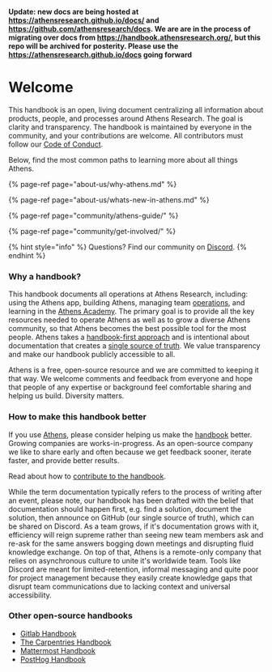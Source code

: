 **Update: new docs are being hosted at https://athensresearch.github.io/docs/ and https://github.com/athensresearch/docs. We are are in the process of migrating over docs from https://handbook.athensresearch.org/, but this repo will be archived for posterity. Please use the https://athensresearch.github.io/docs going forward**

# Welcome

This handbook is an open, living document centralizing all information about products, people, and processes around Athens Research. The goal is clarity and transparency. The handbook is maintained by everyone in the community, and your contributions are welcome. All contributors must follow our [Code of Conduct](community/get-involved/code-of-conduct.md).

Below, find the most common paths to learning more about all things Athens.

{% page-ref page="about-us/why-athens.md" %}

{% page-ref page="about-us/whats-new-in-athens.md" %}

{% page-ref page="community/athens-guide/" %}

{% page-ref page="community/get-involved/" %}

{% hint style="info" %}
Questions? Find our community on [Discord](https://discord.gg/as9h8yHNfD).
{% endhint %}

### Why a handbook? 

This handbook documents all operations at Athens Research, including: using the Athens app, building Athens, managing team [operations](), and learning in the [Athens Academy](). The primary goal is to provide all the key resources needed to operate Athens as well as to grow a diverse Athens community, so that Athens becomes the best possible tool for the most people. Athens takes a [handbook-first approach](https://about.gitlab.com/handbook/handbook-usage/#why-handbook-first) and is intentional about documentation that creates a [single source of truth](https://about.gitlab.com/handbook/values/#single-source-of-truth). We value transparency and make our handbook publicly accessible to all.

Athens is a free, open-source resource and we are committed to keeping it that way. We welcome comments and feedback from everyone and hope that people of any expertise or background feel comfortable sharing and helping us build. Diversity matters.

### How to make this handbook better

If you use [Athens](https://athens-research.webflow.io/), please consider helping us make the [handbook](https://athensresearch.gitbook.io) better. Growing companies are works-in-progress. As an open-source company we like to share early and often because we get feedback sooner, iterate faster, and provide better results.

Read about how to [contribute to the handbook]().  
  
While the term documentation typically refers to the process of writing after an event, please note, our handbook has been drafted with the belief that documentation should happen first, e.g. find a solution, document the solution, then announce on GitHub \(our single source of truth\), which can be shared on Discord. As a team grows, if it's documentation grows with it, efficiency will reign supreme rather than seeing new team members ask and re-ask for the same answers bogging down meetings and disrupting fluid knowledge exchange. On top of that, Athens is a remote-only company that relies on asynchronous culture to unite it's worldwide team. Tools like Discord are meant for limited-retention, informal messaging and quite poor for project management because they easily create knowledge gaps that disrupt team communications due to lacking context and universal accessibility. 

### Other open-source handbooks

* [Gitlab Handbook](https://about.gitlab.com/handbook/)
* [The Carpentries Handbook](https://docs.carpentries.org/index.html)
* [Mattermost Handbook](https://handbook.mattermost.com/)
* [PostHog Handbook](https://posthog.com/handbook)

